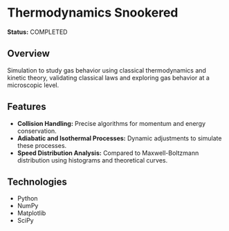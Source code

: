 # Thermodynamics Snookered

**Status:** COMPLETED

## Overview

Simulation to study gas behavior using classical thermodynamics and kinetic theory, validating classical laws and exploring gas behavior at a microscopic level.

## Features

- **Collision Handling:** Precise algorithms for momentum and energy conservation.
- **Adiabatic and Isothermal Processes:** Dynamic adjustments to simulate these processes.
- **Speed Distribution Analysis:** Compared to Maxwell-Boltzmann distribution using histograms and theoretical curves.

## Technologies

- Python
- NumPy
- Matplotlib
- SciPy

